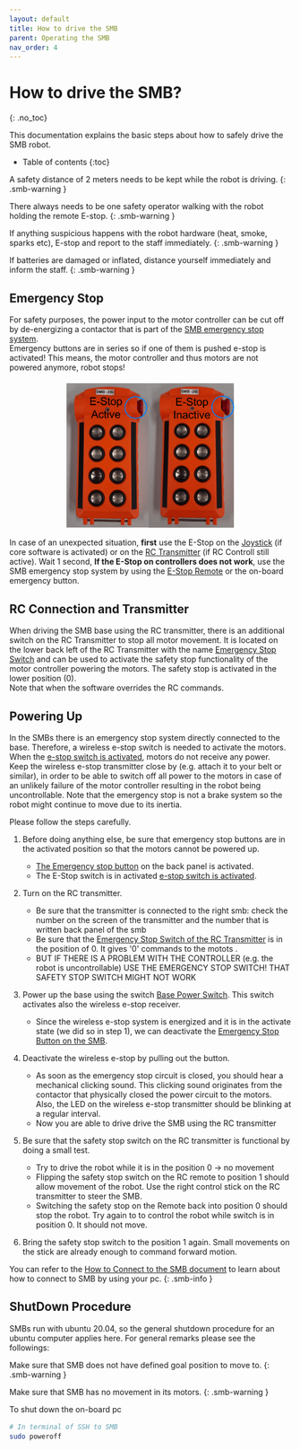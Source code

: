```yaml
---
layout: default
title: How to drive the SMB
parent: Operating the SMB
nav_order: 4
---
```


# How to drive the SMB? 
{: .no_toc}

This documentation explains the basic steps about how to safely drive the SMB robot.

* Table of contents
{:toc}


A safety distance of 2 meters needs to be kept while the robot is driving.
{: .smb-warning }

There always needs to be one safety operator walking with the robot holding the remote E-stop.
{: .smb-warning }

If anything suspicious happens with the robot hardware (heat, smoke, sparks etc), E-stop and report to the staff immediately.
{: .smb-warning }

If batteries are damaged or inflated, distance yourself immediately and inform the staff.
{: .smb-warning }

## Emergency Stop
For safety purposes, the power input to the motor controller can be cut off by de-energizing a contactor that is part of the [SMB emergency stop system](https://unlimited.ethz.ch/display/ROBOTX/SMB+Emergency+Stop+System).\
Emergency buttons are in series so if one of them is pushed e-stop is activated! This means, the motor controller and thus motors are not powered anymore, robot stops! 
<p align="center">
  <img style="right;"  src="../images/E-Stop.png" width="300" title="Remote Emergency Stop">
</p>

In case of an unexpected situation, **first** use the E-Stop on the [Joystick](../images/JoyStick.png) (if core software is activated) or on the [RC Transmitter](../images/RCTransmitter.png) (if RC Controll still active). Wait 1 second, **If the E-Stop on controllers does not work**, use the SMB emergency stop system by using the [E-Stop Remote](../images/E-Stop.png) or the on-board emergency button. 


## RC Connection and Transmitter
When driving the SMB base using the RC transmitter, there is an additional switch on the RC Transmitter to stop all motor movement. It is located on the lower back left of the RC Transmitter with the name [Emergency Stop Switch](../images/RCTransmitter.png) and can be used to activate the safety stop functionality of the motor controller powering the motors. The safety stop is activated in the lower position (0).\
Note that when the software overrides the RC commands. 


## Powering Up 

In the SMBs there is an emergency stop system directly connected to the base. Therefore, a wireless e-stop switch is needed to activate the motors. When the [e-stop switch is activated](../images/E-Stop.png), motors do not receive any power.\
Keep the wireless e-stop transmitter close by (e.g. attach it to your belt or similar), in order to be able to switch off all power to the motors in case of an unlikely failure of the motor controller resulting in the robot being uncontrollable. Note that the emergency stop is not a brake system so the robot might continue to move due to its inertia.


Please follow the steps carefully.

1. Before doing anything else, be sure that emergency stop buttons are in the activated position so that the motors cannot be powered up.
   * [The Emergency stop button](../images/SMB_Backpanel.png) on the back panel is activated.
   * The E-Stop switch is in activated [e-stop switch is activated](../images/E-Stop.png).
  
2. Turn on the RC transmitter.
   * Be sure that the transmitter is connected to the right smb: check the number on the screen of the transmitter and the number that is written back panel of the smb 
   * Be sure that the [Emergency Stop Switch of the RC Transmitter](../images/RCTransmitter.png)  is in the position of 0. It gives '0' commands to the motots . 
   * BUT IF THERE IS A PROBLEM WITH THE CONTROLLER (e.g. the robot is uncontrollable) USE THE EMERGENCY STOP SWITCH! THAT SAFETY STOP SWITCH MIGHT NOT WORK 

3. Power up the base using the switch [Base Power Switch](../images/SMB_Backpanel.png). This switch activates also the wireless e-stop receiver.
   * Since the wireless e-stop system is energized and it is in the activate state (we did so in step 1), we can deactivate the [Emergency Stop Button on the SMB](../images/SMB_Backpanel.png). 
  
4. Deactivate the wireless e-stop by pulling out the button.
    * As soon as the emergency stop circuit is closed, you should hear a mechanical clicking sound. This clicking sound originates from the contactor that physically closed the power circuit to the motors. Also, the LED on the wireless e-stop transmitter should be blinking at a regular interval. 
    * Now you are able to drive drive the SMB using the RC transmitter
  
5. Be sure that the safety stop switch on the RC transmitter is functional by doing a small test.
    * Try to drive the robot while it is in the position 0 -> no movement 
    * Flipping the safety stop switch on the RC remote to position 1 should allow movement of the robot. Use the right control stick on the RC transmitter to steer the SMB. 
    * Switching the safety stop on the Remote back into position 0 should stop the robot. Try again to to control the robot while switch is in position 0. It should not move. 
6. Bring the safety stop switch to the position 1 again. Small movements on the stick are already enough to command forward motion. 


You can refer to the [How to Connect to the SMB document](HowToConnectToSMB.md) to learn about how to connect to SMB by using your pc. 
{: .smb-info }

## ShutDown Procedure
SMBs run with ubuntu 20.04, so the general shutdown procedure for an ubuntu computer applies here. For general remarks please see the followings:

Make sure that SMB does not have defined goal position to move to.
{: .smb-warning }

Make sure that SMB has no movement in its motors.
{: .smb-warning }

To shut down the on-board pc 
```bash
# In terminal of SSH to SMB
sudo poweroff
```

